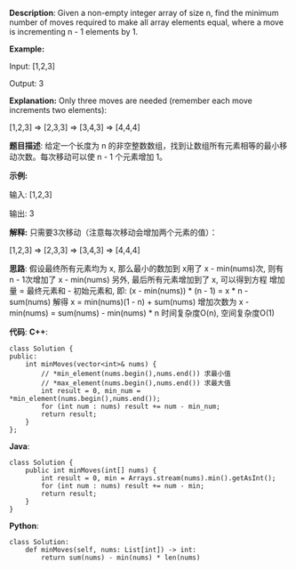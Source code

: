 __Description__:
Given a non-empty integer array of size n, find the minimum number of moves required to make all array elements equal, where a move is incrementing n - 1 elements by 1.

__Example:__

Input:
[1,2,3]

Output:
3

__Explanation:__
Only three moves are needed (remember each move increments two elements):

[1,2,3]  =>  [2,3,3]  =>  [3,4,3]  =>  [4,4,4]

__题目描述__:
给定一个长度为 n 的非空整数数组，找到让数组所有元素相等的最小移动次数。每次移动可以使 n - 1 个元素增加 1。

__示例:__

输入:
[1,2,3]

输出:
3

__解释:__
只需要3次移动（注意每次移动会增加两个元素的值）：

[1,2,3]  =>  [2,3,3]  =>  [3,4,3]  =>  [4,4,4]

__思路__:
假设最终所有元素均为 x, 那么最小的数加到 x用了 x - min(nums)次, 则有 n - 1次增加了 x - min(nums)
另外, 最后所有元素增加到了 x, 可以得到方程
增加量 = 最终元素和 - 初始元素和, 即:
(x - min(nums)) * (n - 1) = x * n - sum(nums)
解得 x = min(nums)(1 - n) + sum(nums)
增加次数为 x - min(nums) = sum(nums) - min(nums) * n
时间复杂度O(n), 空间复杂度O(1)

__代码__:
__C++__:
```
class Solution {
public:
    int minMoves(vector<int>& nums) {
        // *min_element(nums.begin(),nums.end()) 求最小值
        // *max_element(nums.begin(),nums.end()) 求最大值
        int result = 0, min_num = *min_element(nums.begin(),nums.end());
        for (int num : nums) result += num - min_num;
        return result;
    }
};
```

__Java__:
```
class Solution {
    public int minMoves(int[] nums) {
        int result = 0, min = Arrays.stream(nums).min().getAsInt();
        for (int num : nums) result += num - min;
        return result;
    }
}
```

__Python__:
```
class Solution:
    def minMoves(self, nums: List[int]) -> int:
        return sum(nums) - min(nums) * len(nums)
```
